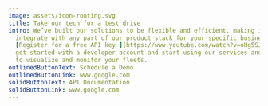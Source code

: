 ```yaml
---
image: assets/icon-routing.svg
title: Take our tech for a test drive
intro: We’ve built our solutions to be flexible and efficient, making it easy to
  integrate with any part of our product stack for your specific business needs.
  [Register for a free API key ](https://www.youtube.com/watch?v=oHg5SJYRHA0)to
  get started with a developer account and start using our services and web app
  to visualize and monitor your fleets.
outlinedButtonText: Schedule a Demo
outlinedButtonLink: www.google.com
solidButtonText: API Documentation
solidButtonLink: www.google.com
---
```

